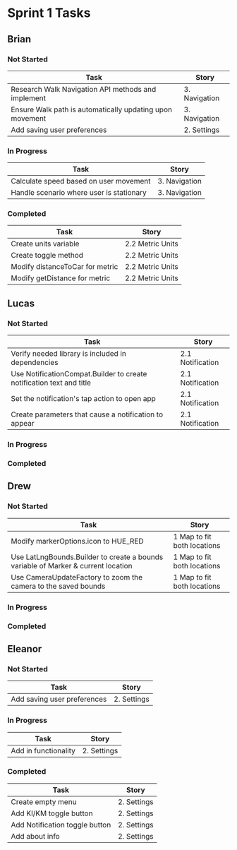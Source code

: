 # Sprint 1 Tasks

## Brian
### Not Started
| Task | Story |
| ---- | --- |
| Research Walk Navigation API methods and implement | 3. Navigation |
| Ensure Walk path is automatically updating upon movement | 3. Navigation |
| Add saving user preferences | 2. Settings |

### In Progress
| Task | Story |
| ---- | --- |
| Calculate speed based on user movement | 3. Navigation |
| Handle scenario where user is stationary | 3. Navigation |
### Completed
| Task | Story |
| ---- | --- |
| Create units variable | 2.2 Metric Units |
| Create toggle method | 2.2 Metric Units |
| Modify distanceToCar for metric | 2.2 Metric Units |
| Modify getDistance for metric | 2.2 Metric Units |

## Lucas
### Not Started
| Task | Story |
| ---- | --- |
| Verify needed library is included in dependencies | 2.1 Notification |
| Use NotificationCompat.Builder to create notification text and title | 2.1 Notification |
| Set the notification's tap action to open app | 2.1 Notification |
| Create parameters that cause a notification to appear | 2.1 Notification |
### In Progress
### Completed
## Drew
### Not Started
| Task | Story |
| ---- | --- |
| Modify markerOptions.icon to HUE_RED | 1 Map to fit both locations |
| Use LatLngBounds.Builder to create a bounds variable of Marker & current location | 1 Map to fit both locations |
| Use CameraUpdateFactory to zoom the camera to the saved bounds | 1 Map to fit both locations |
### In Progress
### Completed
## Eleanor
### Not Started
| Task | Story |
| ---- | --- |
| Add saving user preferences | 2. Settings |
### In Progress
| Task | Story |
| ---- | --- |
| Add in functionality | 2. Settings |

### Completed
| Task | Story |
| ---- | --- |
| Create empty menu | 2. Settings |
| Add KI/KM toggle button | 2. Settings |
| Add Notification toggle button | 2. Settings |
| Add about info | 2. Settings |
